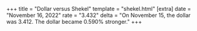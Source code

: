 +++
title = "Dollar versus Shekel"
template = "shekel.html"
[extra]
date = "November 16, 2022"
rate = "3.432"
delta = "On November 15, the dollar was 3.412. The dollar became 0.590% stronger."
+++
